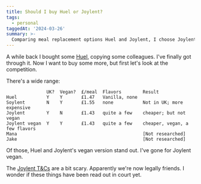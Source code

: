 ```yaml
---
title: Should I buy Huel or Joylent?
tags:
  - personal
taggedAt: '2024-03-26'
summary: >-
  Comparing meal replacement options Huel and Joylent, I choose Joylent's vegan version.
---
```


A while back I bought some [Huel](https://huel.com/), copying some colleagues. I've finally got through it. Now I want to buy some more, but first let's look at the competition.

There's a wide range:

```
               UK?  Vegan?  £/meal  Flavors        Result
Huel           Y    Y       £1.47   Vanilla, none
Soylent        N    Y       £1.55   none           Not in UK; more expensive
Joylent        Y    N       £1.43   quite a few    cheaper; but not vegan
Joylent vegan  Y    Y       £1.43   quite a few    cheaper, vegan, a few flavors
Mana                                               [Not researched]
Jake                                               [Not researched]
```

Of those, Huel and Joylent's vegan version stand out. I've gone for Joylent vegan.

The [Joylent T&Cs](https://www.joylent.eu/terms-and-conditions) are a bit scary. Apparently we're now legally friends. I wonder if these things have been read out in court yet.
